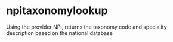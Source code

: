 # npitaxonomylookup
Using the provider NPI, returns the taxonomy code and speciality description based on the national database
